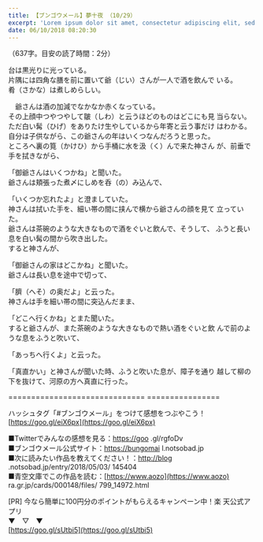 ```yaml
---
title: 【ブンゴウメール】夢十夜 （10/29）
excerpt: 'Lorem ipsum dolor sit amet, consectetur adipiscing elit, sed do eiusmod tempor incididunt ut labore et dolore magna aliqua. Praesent elementum facilisis leo vel fringilla est ullamcorper eget. At imperdiet dui accumsan sit amet nulla facilisi morbi tempus.'
date: 06/10/2018 08:20:30
---
```


（637字。目安の読了時間：2分）

  
台は黒光りに光っている。  
片隅には四角な膳を前に置いて爺（じい）さんが一人で酒を飲んで いる。  
肴（さかな）は煮しめらしい。

  
　爺さんは酒の加減でなかなか赤くなっている。  
その上顔中つやつやして皺（しわ）と云うほどのものはどこにも見 当らない。  
ただ白い髯（ひげ）をありたけ生やしているから年寄と云う事だけ はわかる。  
自分は子供ながら、この爺さんの年はいくつなんだろうと思った。  
ところへ裏の筧（かけひ）から手桶に水を汲（く）んで来た神さん が、前垂で手を拭きながら、

「御爺さんはいくつかね」と聞いた。  
爺さんは頬張った煮〆にしめを呑（の）み込んで、

「いくつか忘れたよ」と澄ましていた。  
神さんは拭いた手を、細い帯の間に挟んで横から爺さんの顔を見て 立っていた。  
爺さんは茶碗のような大きなもので酒をぐいと飲んで、そうして、 ふうと長い息を白い髯の間から吹き出した。  
すると神さんが、

「御爺さんの家はどこかね」と聞いた。  
爺さんは長い息を途中で切って、

「臍（へそ）の奥だよ」と云った。  
神さんは手を細い帯の間に突込んだまま、

「どこへ行くかね」とまた聞いた。  
すると爺さんが、また茶碗のような大きなもので熱い酒をぐいと飲 んで前のような息をふうと吹いて、

「あっちへ行くよ」と云った。

  
「真直かい」と神さんが聞いた時、ふうと吹いた息が、障子を通り 越して柳の下を抜けて、河原の方へ真直に行った。

\============================== ================

ハッシュタグ「#ブンゴウメール」をつけて感想をつぶやこう！ [https://goo.gl/eiX6px](https://goo.gl/eiX6px)

■Twitterでみんなの感想を見る：[https://goo](https://goo) .gl/rgfoDv  
■ブンゴウメール公式サイト：[https://bungomai](https://bungomai) l.notsobad.jp  
■次に読みたい作品を教えてください！：[http://blog](http://blog) .notsobad.jp/entry/2018/05/03/ 145404  
■青空文庫でこの作品を読む：[https://www.aozo](https://www.aozo) ra.gr.jp/cards/000148/files/ 799\_14972.html

\[PR\] 今なら簡単に100円分のポイントがもらえるキャンペーン中！楽 天公式アプリ  
▼　▽　▼  
[https://goo.gl/sUtbi5](https://goo.gl/sUtbi5)